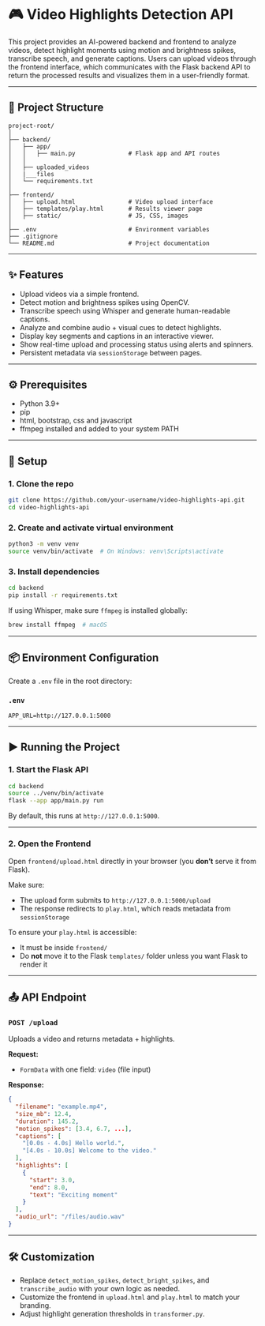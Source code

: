 # 🎮 Video Highlights Detection API

This project provides an AI-powered backend and frontend to analyze videos, detect highlight moments using motion and brightness spikes, transcribe speech, and generate captions. Users can upload videos through the frontend interface, which communicates with the Flask backend API to return the processed results and visualizes them in a user-friendly format.

---

## 📁 Project Structure

```
project-root/
│
├── backend/
│   ├── app/
│   │   ├── main.py               # Flask app and API routes
│   │               
│   ├── uploaded_videos
│   |___files     
│   └── requirements.txt
│
├── frontend/
│   ├── upload.html               # Video upload interface
│   ├── templates/play.html       # Results viewer page
│   ├── static/                   # JS, CSS, images
│
├── .env                          # Environment variables
├── .gitignore
└── README.md                     # Project documentation
```

---

## ✨ Features

- Upload videos via a simple frontend.
- Detect motion and brightness spikes using OpenCV.
- Transcribe speech using Whisper and generate human-readable captions.
- Analyze and combine audio + visual cues to detect highlights.
- Display key segments and captions in an interactive viewer.
- Show real-time upload and processing status using alerts and spinners.
- Persistent metadata via `sessionStorage` between pages.

---

## ⚙️ Prerequisites

- Python 3.9+
- pip
- html, bootstrap, css and javascript
- ffmpeg installed and added to your system PATH

---

## 🥪 Setup

### 1. Clone the repo

```bash
git clone https://github.com/your-username/video-highlights-api.git
cd video-highlights-api
```

### 2. Create and activate virtual environment

```bash
python3 -m venv venv
source venv/bin/activate  # On Windows: venv\Scripts\activate
```

### 3. Install dependencies

```bash
cd backend
pip install -r requirements.txt
```

If using Whisper, make sure `ffmpeg` is installed globally:

```bash
brew install ffmpeg  # macOS

```

---

## 📦 Environment Configuration

Create a `.env` file in the root directory:

### `.env`

```env
APP_URL=http://127.0.0.1:5000

```



---

## ▶️ Running the Project

### 1. Start the Flask API

```bash
cd backend
source ../venv/bin/activate
flask --app app/main.py run
```

By default, this runs at `http://127.0.0.1:5000`.

---

### 2. Open the Frontend

Open `frontend/upload.html` directly in your browser (you **don’t** serve it from Flask).

Make sure:

- The upload form submits to `http://127.0.0.1:5000/upload`
- The response redirects to `play.html`, which reads metadata from `sessionStorage`

To ensure your `play.html` is accessible:

- It must be inside `frontend/`
- Do **not** move it to the Flask `templates/` folder unless you want Flask to render it

---

## 📤 API Endpoint

### `POST /upload`

Uploads a video and returns metadata + highlights.

**Request:**

- `FormData` with one field: `video` (file input)

**Response:**

```json
{
  "filename": "example.mp4",
  "size_mb": 12.4,
  "duration": 145.2,
  "motion_spikes": [3.4, 6.7, ...],
  "captions": [
    "[0.0s - 4.0s] Hello world.",
    "[4.0s - 10.0s] Welcome to the video."
  ],
  "highlights": [
    {
      "start": 3.0,
      "end": 8.0,
      "text": "Exciting moment"
    }
  ],
  "audio_url": "/files/audio.wav"
}
```

---

## 🛠️ Customization

- Replace `detect_motion_spikes`, `detect_bright_spikes`, and `transcribe_audio` with your own logic as needed.
- Customize the frontend in `upload.html` and `play.html` to match your branding.
- Adjust highlight generation thresholds in `transformer.py`.

